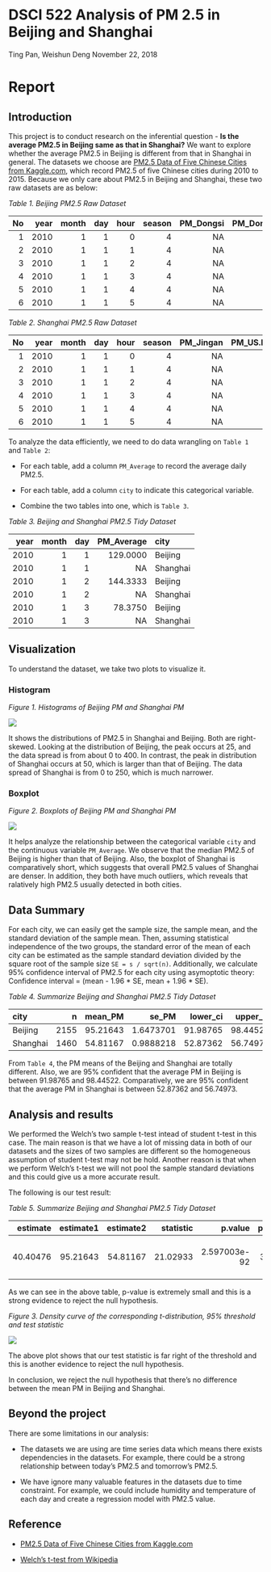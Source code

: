 DSCI 522 Analysis of PM 2.5 in Beijing and Shanghai
================
Ting Pan, Weishun Deng
November 22, 2018

# Report

## Introduction

This project is to conduct research on the inferential question - **Is
the average PM2.5 in Beijing same as that in Shanghai?** We want to
explore whether the average PM2.5 in Beijing is different from that in
Shanghai in general. The datasets we choose are [PM2.5 Data of Five
Chinese Cities from
Kaggle.com](https://www.kaggle.com/uciml/pm25-data-for-five-chinese-cities),
which record PM2.5 of five Chinese cities during 2010 to 2015. Because
we only care about PM2.5 in Beijing and Shanghai, these two raw datasets
are as below:

*Table 1. Beijing PM2.5 Raw
Dataset*

| No | year | month | day | hour | season | PM\_Dongsi | PM\_Dongsihuan | PM\_Nongzhanguan | PM\_US.Post | DEWP | HUMI | PRES | TEMP | cbwd |   Iws | precipitation | Iprec |
| -: | ---: | ----: | --: | ---: | -----: | ---------: | -------------: | ---------------: | ----------: | ---: | ---: | ---: | ---: | :--- | ----: | ------------: | ----: |
|  1 | 2010 |     1 |   1 |    0 |      4 |         NA |             NA |               NA |          NA | \-21 |   43 | 1021 | \-11 | NW   |  1.79 |             0 |     0 |
|  2 | 2010 |     1 |   1 |    1 |      4 |         NA |             NA |               NA |          NA | \-21 |   47 | 1020 | \-12 | NW   |  4.92 |             0 |     0 |
|  3 | 2010 |     1 |   1 |    2 |      4 |         NA |             NA |               NA |          NA | \-21 |   43 | 1019 | \-11 | NW   |  6.71 |             0 |     0 |
|  4 | 2010 |     1 |   1 |    3 |      4 |         NA |             NA |               NA |          NA | \-21 |   55 | 1019 | \-14 | NW   |  9.84 |             0 |     0 |
|  5 | 2010 |     1 |   1 |    4 |      4 |         NA |             NA |               NA |          NA | \-20 |   51 | 1018 | \-12 | NW   | 12.97 |             0 |     0 |
|  6 | 2010 |     1 |   1 |    5 |      4 |         NA |             NA |               NA |          NA | \-19 |   47 | 1017 | \-10 | NW   | 16.10 |             0 |     0 |

*Table 2. Shanghai PM2.5 Raw
Dataset*

| No | year | month | day | hour | season | PM\_Jingan | PM\_US.Post | PM\_Xuhui | DEWP |  HUMI |   PRES | TEMP | cbwd | Iws | precipitation | Iprec |
| -: | ---: | ----: | --: | ---: | -----: | ---------: | ----------: | --------: | ---: | ----: | -----: | ---: | :--- | --: | ------------: | ----: |
|  1 | 2010 |     1 |   1 |    0 |      4 |         NA |          NA |        NA |  \-6 | 59.48 | 1026.1 |    1 | cv   |   1 |             0 |     0 |
|  2 | 2010 |     1 |   1 |    1 |      4 |         NA |          NA |        NA |  \-6 | 59.48 | 1025.1 |    1 | SE   |   2 |             0 |     0 |
|  3 | 2010 |     1 |   1 |    2 |      4 |         NA |          NA |        NA |  \-7 | 59.21 | 1025.1 |    0 | SE   |   4 |             0 |     0 |
|  4 | 2010 |     1 |   1 |    3 |      4 |         NA |          NA |        NA |  \-6 | 63.94 | 1024.0 |    0 | SE   |   5 |             0 |     0 |
|  5 | 2010 |     1 |   1 |    4 |      4 |         NA |          NA |        NA |  \-6 | 63.94 | 1023.0 |    0 | SE   |   8 |             0 |     0 |
|  6 | 2010 |     1 |   1 |    5 |      4 |         NA |          NA |        NA |  \-7 | 59.21 | 1023.0 |    0 | SE   |  11 |             0 |     0 |

To analyze the data efficiently, we need to do data wrangling on
`Table 1` and `Table 2`:

  - For each table, add a column `PM_Average` to record the average
    daily PM2.5.

  - For each table, add a column `city` to indicate this categorical
    variable.

  - Combine the two tables into one, which is `Table 3`.

*Table 3. Beijing and Shanghai PM2.5 Tidy Dataset*

| year | month | day | PM\_Average | city     |
| ---: | ----: | --: | ----------: | :------- |
| 2010 |     1 |   1 |    129.0000 | Beijing  |
| 2010 |     1 |   1 |          NA | Shanghai |
| 2010 |     1 |   2 |    144.3333 | Beijing  |
| 2010 |     1 |   2 |          NA | Shanghai |
| 2010 |     1 |   3 |     78.3750 | Beijing  |
| 2010 |     1 |   3 |          NA | Shanghai |

## Visualization

To understand the dataset, we take two plots to visualize it.

### Histogram

*Figure 1. Histograms of Beijing PM and Shanghai PM*

![](../results/histogram.png)

It shows the distributions of PM2.5 in Shanghai and Beijing. Both are
right-skewed. Looking at the distribution of Beijing, the peak occurs at
25, and the data spread is from about 0 to 400. In contrast, the peak in
distribution of Shanghai occurs at 50, which is larger than that of
Beijing. The data spread of Shanghai is from 0 to 250, which is much
narrower.

### Boxplot

*Figure 2. Boxplots of Beijing PM and Shanghai PM*

![](../results/boxplot.png)

It helps analyze the relationship between the categorical variable
`city` and the continuous variable `PM_Average`. We observe that the
median PM2.5 of Beijing is higher than that of Beijing. Also, the
boxplot of Shanghai is comparatively short, which suggests that overall
PM2.5 values of Shanghai are denser. In addition, they both have much
outliers, which reveals that ralatively high PM2.5 usually detected in
both cities.

## Data Summary

For each city, we can easily get the sample size, the sample mean, and
the standard deviation of the sample mean. Then, assuming statistical
independence of the two groups, the standard error of the mean of each
city can be estimated as the sample standard deviation divided by the
square root of the sample size `SE = s / sqrt(n)`. Additionally, we
calculate 95% confidence interval of PM2.5 for each city using
asymoptotic theory: Confidence interval = (mean - 1.96 \* SE, mean +
1.96 \* SE).

*Table 4. Summarize Beijing and Shanghai PM2.5 Tidy Dataset*

| city     |    n | mean\_PM |    se\_PM | lower\_ci | upper\_ci |
| :------- | ---: | -------: | --------: | --------: | --------: |
| Beijing  | 2155 | 95.21643 | 1.6473701 |  91.98765 |  98.44522 |
| Shanghai | 1460 | 54.81167 | 0.9888218 |  52.87362 |  56.74973 |

From `Table 4`, the PM means of the Beijing and Shanghai are totally
different. Also, we are 95% confident that the average PM in Beijing is
between 91.98765 and 98.44522. Comparatively, we are 95% confident that
the average PM in Shanghai is between 52.87362 and 56.74973.

## Analysis and results

We performed the Welch’s two sample t-test intead of student t-test in
this case. The main reason is that we have a lot of missing data in both
of our datasets and the sizes of two samples are different so the
homogeneous assumption of student t-test may not be hold. Another reason
is that when we perform Welch’s t-test we will not pool the sample
standard deviations and this could give us a more accurate result.

The following is our test result:

*Table 5. Summarize Beijing and Shanghai PM2.5 Tidy
Dataset*

| estimate | estimate1 | estimate2 | statistic |      p.value | parameter | conf.low | conf.high | method                  | alternative |
| -------: | --------: | --------: | --------: | -----------: | --------: | -------: | --------: | :---------------------- | :---------- |
| 40.40476 |  95.21643 |  54.81167 |  21.02933 | 2.597003e-92 |  3344.741 | 36.63762 |  44.17191 | Welch Two Sample t-test | two.sided   |

As we can see in the above table, p-value is extremely small and this is
a strong evidence to reject the null hypothesis.

*Figure 3. Density curve of the corresponding t-distribution, 95%
threshold and test statistic*

![](../results/testplot.png)

The above plot shows that our test statistic is far right of the
threshold and this is another evidence to reject the null hypothesis.

In conclusion, we reject the null hypothesis that there’s no difference
between the mean PM in Beijing and Shanghai.

## Beyond the project

There are some limitations in our analysis:

  - The datasets we are using are time series data which means there
    exists dependencies in the datasets. For example, there could be a
    strong relationship between today’s PM2.5 and tomorrow’s PM2.5.

  - We have ignore many valuable features in the datasets due to time
    constraint. For example, we could include humidity and temperature
    of each day and create a regression model with PM2.5 value.

## Reference

  - [PM2.5 Data of Five Chinese Cities from
    Kaggle.com](https://www.kaggle.com/uciml/pm25-data-for-five-chinese-cities)

  - [Welch’s t-test from
    Wikipedia](https://en.wikipedia.org/wiki/Welch%27s_t-test)
